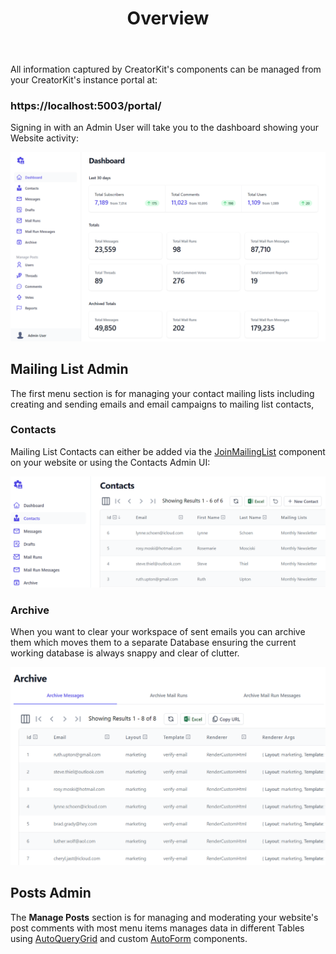 ﻿---
title: Overview
order: 6
group: Portal
---

All information captured by CreatorKit's components can be managed from your CreatorKit's instance portal at:

<div class="not-prose">
    <h3 class="text-4xl text-center text-indigo-800 font-semibold pb-3"><span class="text-gray-300">https://localhost:5003</span>/portal/</h3>
</div>

Signing in with an Admin User will take you to the dashboard showing your Website activity: 

![](/img/pages/creatorkit/portal.png)

## Mailing List Admin

The first menu section is for managing your contact mailing lists including creating and sending emails and email campaigns
to mailing list contacts,

### Contacts

Mailing List Contacts can either be added via the [JoinMailingList](creatorkit/components#joinmailinglist) component
on your website or using the Contacts Admin UI:

![](/img/pages/creatorkit/portal-contacts.png)

### Archive

When you want to clear your workspace of sent emails you can archive them which moves them to a separate Database ensuring
the current working database is always snappy and clear of clutter. 

![](/img/pages/creatorkit/portal-archive.png)

## Posts Admin

The **Manage Posts** section is for managing and moderating your website's post comments with
most menu items manages data in different Tables using [AutoQueryGrid](https://docs.servicestack.net/vue/gallery/autoquerygrid)
and custom [AutoForm](https://docs.servicestack.net/vue/gallery/autoform) components.
